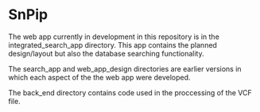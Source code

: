 # SnPip

The web app currently in development in this repository is in the integrated_search_app directory. This app contains the planned design/layout but also the database searching functionality.

The search_app and web_app_design directories are earlier versions in which each aspect of the the web app were developed.

The back_end directory contains code used in the proccessing of the VCF file.
